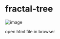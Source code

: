 # fractal-tree

![image](https://github.com/user-attachments/assets/e82b5280-c464-422a-9782-2e882086fbc8)

open html file in browser
